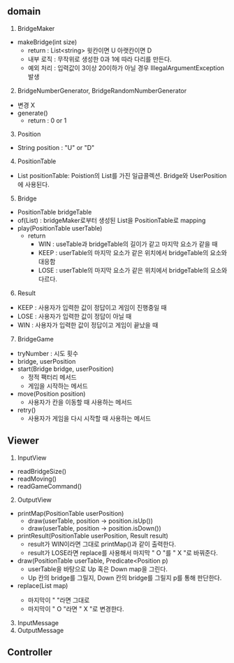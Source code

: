 ## domain
1. BridgeMaker
- makeBridge(int size)
  - return : List\<string> 윗칸이면 U 아랫칸이면 D
  - 내부 로직 : 무작위로 생성한 0과 1에 따라 다리를 만든다.
  - 예외 처리 : 입력값이 3이상 20이하가 아닐 경우 IllegalArgumentException 발생
2. BridgeNumberGenerator, BridgeRandomNumberGenerator
- 변경 X
- generate()
  - return : 0 or 1
3. Position
- String position : "U" or "D"
4. PositionTable
- List<Position> positionTable: Poistion의 List를 가진 일급콜렉션. Bridge와 UserPosition에 사용된다.
5. Bridge
- PositionTable bridgeTable
- of(List<String>) : bridgeMaker로부터 생성된 List<String>을 PositionTable로 mapping
- play(PositionTable userTable)
  - return
    - WIN : useTable과 bridgeTable의 길이가 같고 마지막 요소가 같을 때
    - KEEP : userTable의 마지막 요소가 같은 위치에서 bridgeTable의 요소와 대응함
    - LOSE : userTable의 마지막 요소가 같은 위치에서 bridgeTable의 요소와 다르다.
6. Result
- KEEP : 사용자가 입력한 값이 정답이고 게임이 진행중일 때
- LOSE : 사용자가 입력한 값이 정답이 아닐 때
- WIN : 사용자가 입력한 값이 정답이고 게임이 끝났을 때
7. BridgeGame
- tryNumber : 시도 횟수
- bridge, userPosition
- start(Bridge bridge, userPosition)
  - 정적 팩터리 메서드
  - 게임을 시작하는 메서드
- move(Position position)
  - 사용자가 칸을 이동할 때 사용하는 메서드
- retry()
  - 사용자가 게임을 다시 시작할 때 사용하는 메서드
## Viewer
1. InputView
- readBridgeSize()
- readMoving()
- readGameCommand()
2. OutputView
- printMap(PositionTable userPosition)
  - draw(userTable, position -> position.isUp())
  - draw(userTable, position -> position.isDown())
- printResult(PositionTable userPosition, Result result)
  - result가 WIN이라면 그대로 printMap()과 같이 출력한다.
  - result가 LOSE라면 replace를 사용해서 마지막 " O "를 " X "로 바꿔준다.
- draw(PositionTable userTable, Predicate<Position p)
  - userTable을 바탕으로 Up 혹은 Down map을 그린다.
  - Up 칸의 bridge를 그릴지, Down 칸의 bridge를 그릴지 p를 통해 판단한다.
- replace(List<String> map)
  - 마지막이 "   "라면 그대로
  - 마지막이 " O "라면 " X "로 변경한다.
3. InputMessage
4. OutputMessage

## Controller